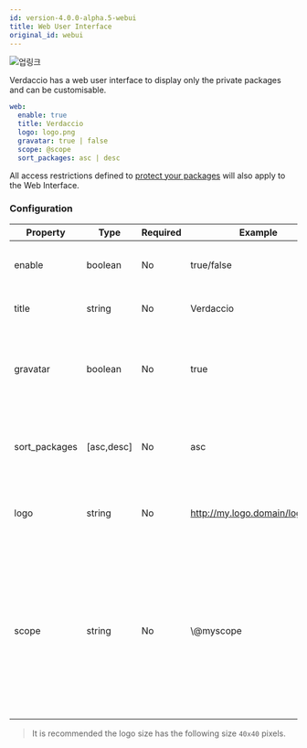 ```yaml
---
id: version-4.0.0-alpha.5-webui
title: Web User Interface
original_id: webui
---
```


![업링크](https://user-images.githubusercontent.com/558752/52916111-fa4ba980-32db-11e9-8a64-f4e06eb920b3.png)

Verdaccio has a web user interface to display only the private packages and can be customisable.

```yaml
web:
  enable: true
  title: Verdaccio
  logo: logo.png
  gravatar: true | false
  scope: @scope
  sort_packages: asc | desc
```

All access restrictions defined to [protect your packages](protect-your-dependencies.md) will also apply to the Web Interface.

### Configuration

| Property      | Type       | Required | Example                        | Support    | Description                                                                                                                                          |
| ------------- | ---------- | -------- | ------------------------------ | ---------- | ---------------------------------------------------------------------------------------------------------------------------------------------------- |
| enable        | boolean    | No       | true/false                     | all        | allow to display the web interface                                                                                                                   |
| title         | string     | No       | Verdaccio                      | all        | HTML head title description                                                                                                                          |
| gravatar      | boolean    | No       | true                           | `>v4`   | Gravatars will be generated under the hood if this property is enabled                                                                               |
| sort_packages | [asc,desc] | No       | asc                            | `>v4`   | By default private packages are sorted by ascending                                                                                                  |
| logo          | string     | No       | http://my.logo.domain/logo.png | all        | a URI where logo is located (header logo)                                                                                                            |
| scope         | string     | No       | \\@myscope                   | `>v3.x` | If you're using this registry for a specific module scope, specify that scope to set it in the webui instructions header (note: escape @ with \\@) |

> It is recommended the logo size has the following size `40x40` pixels.